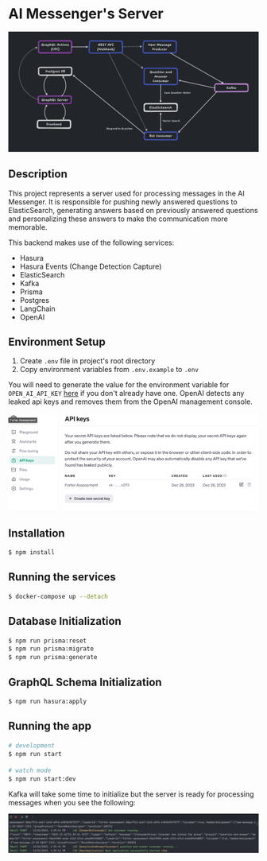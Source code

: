 # AI Messenger's Server

![img_1.png](img_1.png)

## Description
This project represents a server used for processing messages in the AI Messenger. It is responsible for
pushing newly answered questions to ElasticSearch, generating answers based on previously answered questions
and personalizing these answers to make the communication more memorable.

This backend makes use of the following services:
- Hasura
- Hasura Events (Change Detection Capture)
- ElasticSearch
- Kafka
- Prisma
- Postgres
- LangChain
- OpenAI

## Environment Setup
1. Create `.env` file in project's root directory
2. Copy environment variables from `.env.example` to `.env`

You will need to generate the value for the environment variable for `OPEN_AI_API_KEY` [here](https://platform.openai.com/api-keys)
if you don't already have one. OpenAI detects any leaked api keys and removes them from the OpenAI management console.

![img_2.png](img_2.png)

## Installation

```bash
$ npm install
```

## Running the services

```bash
$ docker-compose up --detach
```

## Database Initialization
```bash
$ npm run prisma:reset
$ npm run prisma:migrate
$ npm run prisma:generate
```

## GraphQL Schema Initialization
```bash
$ npm run hasura:apply
```

## Running the app

```bash
# development
$ npm run start

# watch mode
$ npm run start:dev
```
Kafka will take some time to initialize but the server is ready for processing messages when you see the following:

![img.png](img.png)